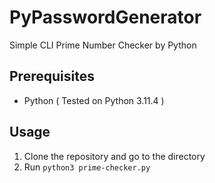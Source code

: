 # PyPasswordGenerator
Simple CLI Prime Number Checker by Python

## Prerequisites
- Python ( Tested on Python 3.11.4 )

## Usage
1. Clone the repository and go to the directory
2. Run `python3 prime-checker.py`
